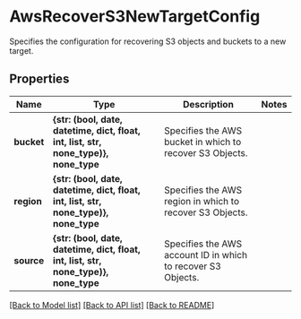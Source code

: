 # AwsRecoverS3NewTargetConfig

Specifies the configuration for recovering S3 objects and buckets to a new target.

## Properties
Name | Type | Description | Notes
------------ | ------------- | ------------- | -------------
**bucket** | **{str: (bool, date, datetime, dict, float, int, list, str, none_type)}, none_type** | Specifies the AWS bucket in which to recover S3 Objects. | 
**region** | **{str: (bool, date, datetime, dict, float, int, list, str, none_type)}, none_type** | Specifies the AWS region in which to recover S3 Objects. | 
**source** | **{str: (bool, date, datetime, dict, float, int, list, str, none_type)}, none_type** | Specifies the AWS account ID in which to recover S3 Objects. | 

[[Back to Model list]](../README.md#documentation-for-models) [[Back to API list]](../README.md#documentation-for-api-endpoints) [[Back to README]](../README.md)


